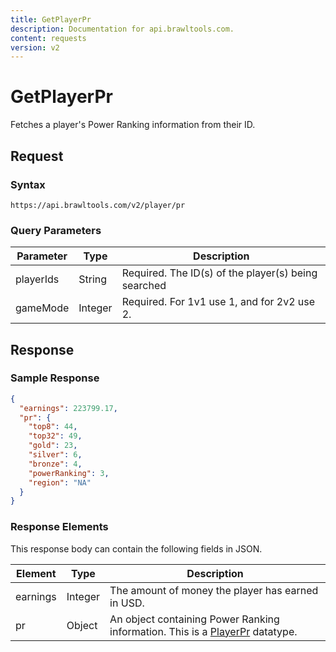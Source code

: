 ```yaml
---
title: GetPlayerPr
description: Documentation for api.brawltools.com.
content: requests
version: v2
---
```


# GetPlayerPr

Fetches a player's Power Ranking information from their ID.

## Request

### Syntax

```url
https://api.brawltools.com/v2/player/pr
```

### Query Parameters

| Parameter | Type    | Description                                         |
| --------- | ------- | --------------------------------------------------- |
| playerIds | String  | Required. The ID(s) of the player(s) being searched |
| gameMode  | Integer | Required. For 1v1 use 1, and for 2v2 use 2.         |

## Response

### Sample Response

```json
{
  "earnings": 223799.17,
  "pr": {
    "top8": 44,
    "top32": 49,
    "gold": 23,
    "silver": 6,
    "bronze": 4,
    "powerRanking": 3,
    "region": "NA"
  }
}
```

### Response Elements

This response body can contain the following fields in JSON.

| Element  | Type    | Description                                                  |
| -------- | ------- | ------------------------------------------------------------ |
| earnings | Integer | The amount of money the player has earned in USD.            |
| pr       | Object  | An object containing Power Ranking information. This is a <a href="../../datatypes/playerpr">PlayerPr</a> datatype. |
